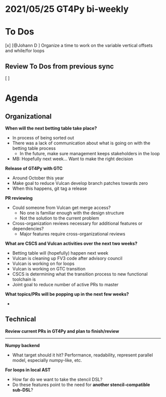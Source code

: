 # 2021/05/25 GT4Py bi-weekly  
  
# To Dos  
[x] [@Johann D ] Organize a time to work on the variable vertical offsets and while/for loops  
## Review To Dos from previous sync  
[ ]   
# Agenda  
## Organizational  
  
**When will the next betting table take place?**  
  
- In process of being sorted out  
- There was a lack of communication about what is going on with the betting table process  
    - In the future, make sure management keeps stakeholders in the loop  
- MB: Hopefully next week… Want to make the right decision  
  
**Release of GT4Py with GTC**  
  
- Around October this year  
- Make goal to reduce Vulcan develop branch patches towards zero  
- When this happens, git tag a release  
  
**PR reviewing**  
  
- Could someone from Vulcan get merge access?  
    - No one is familiar enough with the design structure  
    - Not the solution to the current problem  
- Cross-organization reviews necessary for additional features or dependencies?  
    - Major features require cross-organizational reviews  
  
**What are CSCS and Vulcan activities over the next two weeks?**  
  
- Betting table will (hopefully) happen next week  
- Vulcan is cleaning up FV3 code after advisory council  
- Vulcan is working on for loops  
- Vulcan is working on GTC transition  
- CSCS is determining what the transition process to new functional toolchain is  
- Joint goal to reduce number of active PRs to master  
  
**What topics/PRs will be popping up in the next few weeks?**  
  
-   
  
  
## Technical  
  
**Review current PRs in GT4Py and plan to finish/review**  
  
****  
**Numpy backend**  
  
- What target should it hit? Performance, readability, represent parallel model, especially numpy-like, etc.  
  
**For loops in local AST**  
  
- How far do we want to take the stencil DSL?  
- Do these features point to the need for **another stencil-compatible sub-DSL**?  
  
  
